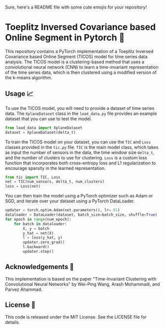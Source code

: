 Sure, here's a README file with some cute emojis for your repository!

# Toeplitz Inversed Covariance based Online Segment in Pytorch 🚀

This repository contains a PyTorch implementation of a Toeplitz Inversed Covariance based Online Segment (TICOS) model for time series data analysis. The TICOS model is a clustering-based method that uses a convolutional neural network (CNN) to learn a time-invariant representation of the time series data, which is then clustered using a modified version of the k-means algorithm.

## Usage 📈

To use the TICOS model, you will need to provide a dataset of time series data. The `XplaneDataset` class in the `load_data.py` file provides an example dataset that you can use to test the model.

```python
from load_data import XplaneDataset
dataset = XplaneDataset(delta_t)
```

To train the TICOS model on your dataset, you can use the `TIC` and `Loss` classes provided in the `tic.py` file. `TIC` is the main model class, which takes as input the number of sensors in the data, the time window size `delta_t`, and the number of clusters to use for clustering. `Loss` is a custom loss function that incorporates both cross-entropy loss and L1 regularization to encourage sparsity in the learned representation.

```python
from tic import TIC, Loss
net = TIC(num_sensors, delta_t, num_clusters)
loss = Loss(net)
```

You can then train the model using a PyTorch optimizer such as Adam or SGD, and iterate over your dataset using a PyTorch DataLoader.

```python
updater = torch.optim.Adam(net.parameters(), lr=.01)
dataloader = DataLoader(dataset, batch_size=batch_size, shuffle=True)
for epoch in range(num_epoch):
    for batch in dataloader:
        X, y = batch
        y_hat = net(X)
        l = loss(y_hat, y)
        updater.zero_grad()
        l.backward()
        updater.step()
```

## Acknowledgements 👏

This implementation is based on the paper "Time-Invariant Clustering with Convolutional Neural Networks" by Wei-Ping Wang, Arash Mohammadi, and Parvez Ahammad.

## License 📝

This code is released under the MIT License. See the LICENSE file for details.